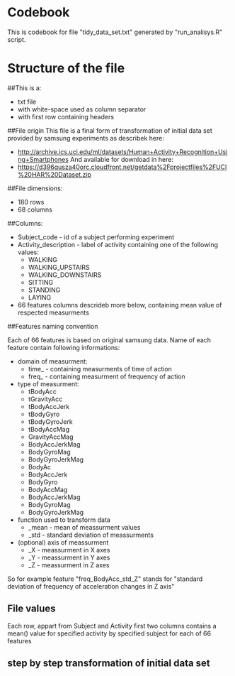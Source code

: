 # Codebook

This is codebook for file "tidy_data_set.txt" generated by "run_analisys.R" script.

# Structure of the file

##This is a:
 - txt file 
 - with white-space used as column separator
 - with first row containing headers

##File origin
This file is a final form of transformation of initial data set provided by samsung experiments as describek here:
 - http://archive.ics.uci.edu/ml/datasets/Human+Activity+Recognition+Using+Smartphones
And available for download in here:
 - https://d396qusza40orc.cloudfront.net/getdata%2Fprojectfiles%2FUCI%20HAR%20Dataset.zip

##File dimensions:
 - 180 rows
 - 68 columns

##Columns:
 - Subject_code - id of a subject performing experiment
 - Activity_description - label of activity containing one of the following values:
   -  WALKING
   -  WALKING_UPSTAIRS
   -  WALKING_DOWNSTAIRS
   -  SITTING
   -  STANDING
   -  LAYING
 - 66 features columns descrideb more below, containing mean value of respected measurments
 
##Features naming convention

Each of 66 features is based on original samsung data. Name of each feature contain following informations:
 - domain of measurment:
   - time_ - containing measurments of time of action
   - freq_ - containing measurment of frequency of action
 - type of measurment:
   - tBodyAcc
   - tGravityAcc
   - tBodyAccJerk
   - tBodyGyro
   - tBodyGyroJerk
   - tBodyAccMag
   - GravityAccMag
   - BodyAccJerkMag
   - BodyGyroMag
   - BodyGyroJerkMag
   - BodyAc
   - BodyAccJerk
   - BodyGyro
   - BodyAccMag
   - BodyAccJerkMag
   - BodyGyroMag
   - BodyGyroJerkMag
 - function used to transform data
   - _mean - mean of meassurment values
   - _std - standard deviation of meassurments
 - (optional) axis of meassurment
   - _X - meassurment in X axes
   - _Y - meassurment in Y axes
   - _Z - meassurment in Z axes

So for example feature "freq_BodyAcc_std_Z" stands for "standard deviation of frequency of acceleration changes in Z axis"

## File values

Each row, appart from Subject and Activity first two columns contains a mean() value for specified activity by specified subject for each of 66 features

## step by step transformation of initial data set

